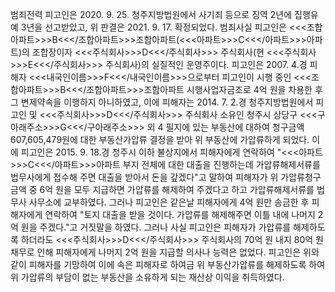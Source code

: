 범죄전력
피고인은 2020. 9. 25. 청주지방법원에서 사기죄 등으로 징역 2년에 집행유예 3년을 선고받았고, 위 판결은 2021. 9. 17. 확정되었다.
범죄사실
피고인은 <<<조합아파트>>>B<<</조합아파트>>>조합아파트(<<<아파트>>>C<<</아파트>>>아파트)의 조합장이자 <<<주식회사>>>D<<</주식회사>>> 주식회사(현 <<<주식회사>>>E<<</주식회사>>> 주식회사)의 실질적인 운영주이다.
피고인은 2007. 4.경 피해자 <<<내국인이름>>>F<<</내국인이름>>>으로부터 피고인이 시행 중인 <<<조합아파트>>>B<<</조합아파트>>>조합아파트 시행사업자금조로 4억 원을 차용한 후 그 변제약속을 이행하지 아니하였고, 이에 피해자는 2014. 7. 2.경 청주지방법원에서 피고인 및 <<<주식회사>>>D<<</주식회사>>> 주식회사 소유인 청주시 상당구 <<<구아래주소>>>G<<</구아래주소>>> 외 4 필지에 있는 부동산에 대하여 청구금액 607,605,479원에 대한 부동산가압류 결정을 받아 위 부동산에 가압류하게 되었다.
이에 피고인은 2015. 9. 18.경 청주시 이하 불상지에서 피해자에게 연락하여 "<<<아파트>>>C<<</아파트>>>아파트 부지 전체에 대한 대출을 진행하는데 가압류해제서류를 법무사에게 접수해 주면 대출을 받아서 돈을 갚겠다"고 말하여 피해자가 위 가압류청구금액 중 6억 원을 모두 지급하면 가압류를 해제하여 주겠다고 하고 가압류해제서류를 법무사 사무소에 교부하였다. 그러나 피고인은 같은날 피해자에게 4억 원만 송금한 후 피해자에게 연락하여 "토지 대출을 받을 것이다. 가압류를 해제해주면 이틀 내에 나머지 2억 원을 주겠다."고 거짓말을 하였다. 그러나 사실 피고인은 피해자가 가압류를 해제하도록 하더라도 <<<주식회사>>>D<<</주식회사>>> 주식회사의 70억 원 내지 80억 원 채무로 인해 피해자에게 나머지 2억 원을 지급할 의사나 능력은 없었다.
피고인은 위와 같이 피해자를 기망하여 이에 속은 피해자로 하여금 위 부동산가압류를 해제하도록 하여 위 가압류의 부담이 없는 부동산을 소유하게 되는 재산상 이익을 취득하였다.